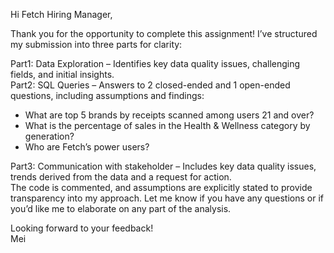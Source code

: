 Hi Fetch Hiring Manager,

Thank you for the opportunity to complete this assignment! I’ve structured my submission into three parts for clarity:

Part1: Data Exploration – Identifies key data quality issues, challenging fields, and initial insights. <br />
Part2: SQL Queries – Answers to 2 closed-ended and 1 open-ended questions, including assumptions and findings: 
  - What are top 5 brands by receipts scanned among users 21 and over?
  - What is the percentage of sales in the Health & Wellness category by generation?
  - Who are Fetch’s power users?  <br />

Part3: Communication with stakeholder – Includes key data quality issues, trends derived from the data and a request for action.  <br />
The code is commented, and assumptions are explicitly stated to provide transparency into my approach. Let me know if you have any questions or if you’d like me to elaborate on any part of the analysis.

Looking forward to your feedback!  <br />
Mei
